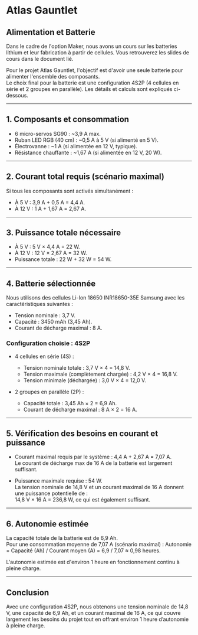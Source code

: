 # Atlas Gauntlet

## Alimentation et Batterie

Dans le cadre de l'option Maker, nous avons un cours sur les batteries lithium et leur fabrication à partir de cellules. 
Vous retrouverez les slides de cours dans le document lié.

Pour le projet Atlas Gauntlet, l'objectif est d'avoir une seule batterie pour alimenter l'ensemble des composants.  
Le choix final pour la batterie est une configuration 4S2P (4 cellules en série et 2 groupes en parallèle). Les détails et calculs sont expliqués ci-dessous.

---

## 1. Composants et consommation

- 6 micro-servos SG90 : ~3,9 A max.  
- Ruban LED RGB (40 cm) : ~0,5 A à 5 V (si alimenté en 5 V).  
- Électrovanne : ~1 A (si alimentée en 12 V, typique).  
- Résistance chauffante : ~1,67 A (si alimentée en 12 V, 20 W).  

---

## 2. Courant total requis (scénario maximal)

Si tous les composants sont activés simultanément :
- À 5 V : 3,9 A + 0,5 A = 4,4 A.
- À 12 V : 1 A + 1,67 A = 2,67 A.

---

## 3. Puissance totale nécessaire

- À 5 V : 5 V × 4,4 A = 22 W.
- À 12 V : 12 V × 2,67 A = 32 W.
- Puissance totale : 22 W + 32 W = 54 W.

---

## 4. Batterie sélectionnée

Nous utilisons des cellules Li-Ion 18650 INR18650-35E Samsung avec les caractéristiques suivantes :
- Tension nominale : 3,7 V.
- Capacité : 3450 mAh (3,45 Ah).
- Courant de décharge maximal : 8 A.

### Configuration choisie : 4S2P
- 4 cellules en série (4S) :  
  - Tension nominale totale : 3,7 V × 4 = 14,8 V.
  - Tension maximale (complètement chargée) : 4,2 V × 4 = 16,8 V.
  - Tension minimale (déchargée) : 3,0 V × 4 = 12,0 V.

- 2 groupes en parallèle (2P) :  
  - Capacité totale : 3,45 Ah × 2 = 6,9 Ah.
  - Courant de décharge maximal : 8 A × 2 = 16 A.

---

## 5. Vérification des besoins en courant et puissance

- Courant maximal requis par le système : 4,4 A + 2,67 A = 7,07 A.  
  Le courant de décharge max de 16 A de la batterie est largement suffisant.

- Puissance maximale requise : 54 W.  
  La tension nominale de 14,8 V et un courant maximal de 16 A donnent une puissance potentielle de :  
  14,8 V × 16 A = 236,8 W, ce qui est également suffisant.

---

## 6. Autonomie estimée

La capacité totale de la batterie est de 6,9 Ah.  
Pour une consommation moyenne de 7,07 A (scénario maximal) :
Autonomie = Capacité (Ah) / Courant moyen (A) = 6,9 / 7,07 ≈ 0,98 heures.  

L'autonomie estimée est d'environ 1 heure en fonctionnement continu à pleine charge.

---

## Conclusion
Avec une configuration 4S2P, nous obtenons une tension nominale de 14,8 V, une capacité de 6,9 Ah, et un courant maximal de 16 A, ce qui couvre largement les besoins du projet tout en offrant environ 1 heure d’autonomie à pleine charge.

